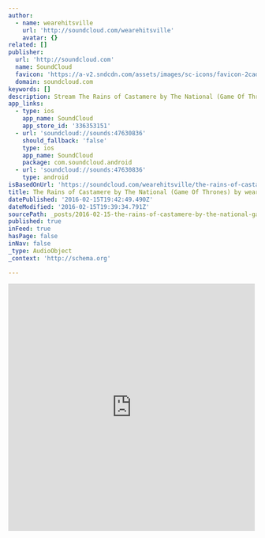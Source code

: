 ```yaml
---
author:
  - name: wearehitsville
    url: 'http://soundcloud.com/wearehitsville'
    avatar: {}
related: []
publisher:
  url: 'http://soundcloud.com'
  name: SoundCloud
  favicon: 'https://a-v2.sndcdn.com/assets/images/sc-icons/favicon-2cadd14b.ico'
  domain: soundcloud.com
keywords: []
description: Stream The Rains of Castamere by The National (Game Of Thrones) by wearehitsville from desktop or your mobile device
app_links:
  - type: ios
    app_name: SoundCloud
    app_store_id: '336353151'
  - url: 'soundcloud://sounds:47630836'
    should_fallback: 'false'
    type: ios
    app_name: SoundCloud
    package: com.soundcloud.android
  - url: 'soundcloud://sounds:47630836'
    type: android
isBasedOnUrl: 'https://soundcloud.com/wearehitsville/the-rains-of-castamere-by-the'
title: The Rains of Castamere by The National (Game Of Thrones) by wearehitsville
datePublished: '2016-02-15T19:42:49.490Z'
dateModified: '2016-02-15T19:39:34.791Z'
sourcePath: _posts/2016-02-15-the-rains-of-castamere-by-the-national-game-of-thrones-by.md
published: true
inFeed: true
hasPage: false
inNav: false
_type: AudioObject
_context: 'http://schema.org'

---
```

<iframe src="https://cdn.embedly.com/widgets/media.html?src=https%3A%2F%2Fw.soundcloud.com%2Fplayer%2F%3Fvisual%3Dtrue%26url%3Dhttp%253A%252F%252Fapi.soundcloud.com%252Ftracks%252F47630836%26show_artwork%3Dtrue&amp;url=https%3A%2F%2Fsoundcloud.com%2Fwearehitsville%2Fthe-rains-of-castamere-by-the&amp;image=http%3A%2F%2Fa1.sndcdn.com%2Fimages%2Ffb_placeholder.png%3F1455547553&amp;key=b7d04c9b404c499eba89ee7072e1c4f7&amp;type=text%2Fhtml&amp;schema=soundcloud" width="500" height="500" scrolling="no" frameborder="0" allowfullscreen="allowfullscreen" style=""></iframe>